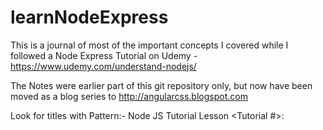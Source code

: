 # learnNodeExpress
This is a journal of most of the important concepts I covered while I followed a Node Express Tutorial on Udemy -  https://www.udemy.com/understand-nodejs/

The Notes were earlier part of this git repository only, but now have been moved as a blog series to 
http://angularcss.blogspot.com

Look for titles with Pattern:-
Node JS Tutorial Lesson <Tutorial #>: <Title>
